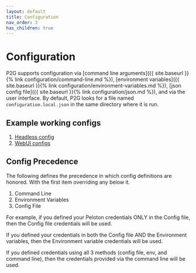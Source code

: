 ```yaml
---
layout: default
title: Configuration
nav_order: 3
has_children: true
---
```


# Configuration

P2G supports configuration via [command line arguments]({{ site.baseurl }}{% link configuration/command-line.md %}), [environment variables]({{ site.baseurl }}{% link configuration/environment-variables.md %}), [json config file]({{ site.baseurl }}{% link configuration/json.md %}), and via the user interface. By default, P2G looks for a file named `configuration.local.json` in the same directory where it is run.

## Example working configs

1. [Headless config](https://github.com/philosowaffle/peloton-to-garmin/blob/master/configuration.example.json)
1. [WebUI configs](https://github.com/philosowaffle/peloton-to-garmin/tree/master/docker/webui)

## Config Precedence

The following defines the precedence in which config definitions are honored. With the first item overriding any below it.

1. Command Line
1. Environment Variables
1. Config File

For example, if you defined your Peloton credentials ONLY in the Config file, then the Config file credentials will be used.

If you defined your credentials in both the Config file AND the Environment variables, then the Environment variable credentials will be used.

If you defined credentials using all 3 methods (config file, env, and command line), then the credentials provided via the command line will be used.
